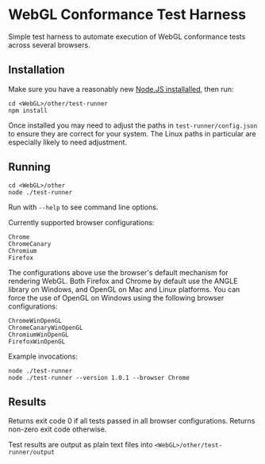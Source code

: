 WebGL Conformance Test Harness
==============================

Simple test harness to automate execution of WebGL conformance tests across
several browsers.

Installation
------------

Make sure you have a reasonably new [Node.JS installalled](http://nodejs.org/),
then run:

    cd <WebGL>/other/test-runner
    npm install

Once installed you may need to adjust the paths in
`test-runner/config.json` to ensure they are correct for your system. The
Linux paths in particular are especially likely to need adjustment.

Running
-------

    cd <WebGL>/other
    node ./test-runner

Run with `--help` to see command line options.

Currently supported browser configurations:

    Chrome
    ChromeCanary
    Chromium
    Firefox

The configurations above use the browser's default mechanism for rendering
WebGL. Both Firefox and Chrome by default use the ANGLE library on Windows, and
OpenGL on Mac and Linux platforms. You can force the use of OpenGL on Windows
using the following browser configurations:

    ChromeWinOpenGL
    ChromeCanaryWinOpenGL
    ChromiumWinOpenGL
    FirefoxWinOpenGL

Example invocations:

    node ./test-runner
    node ./test-runner --version 1.0.1 --browser Chrome

Results
-------

Returns exit code 0 if all tests passed in all browser configurations.
Returns non-zero exit code otherwise.

Test results are output as plain text files into 
`<WebGL>/other/test-runner/output`
